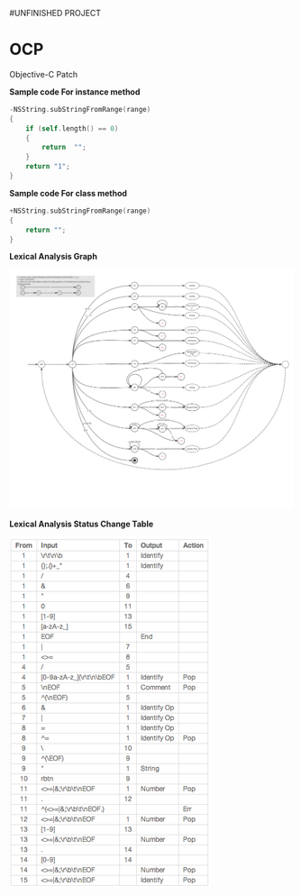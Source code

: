 #UNFINISHED PROJECT

# OCP
Objective-C Patch

**Sample code For instance method**

```Objective-C++
-NSString.subStringFromRange(range)
{
	if (self.length() == 0)
	{
		return  "";
	}
	return "1";
}
```	

**Sample code For class method**

```Objective-C++
+NSString.subStringFromRange(range)
{
	return "";
}
```


**Lexical Analysis Graph**

 ![image](https://github.com/shuice/OCP/raw/master/lexicalAnalysisGraph.png)

 
**Lexical Analysis Status Change Table**

 ![image](https://github.com/shuice/OCP/raw/master/lexical_status_change_table.png)